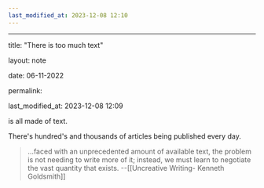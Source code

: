 ```yaml
---
last_modified_at: 2023-12-08 12:10
---
```

---

title: "There is too much text"

layout: note

date: 06-11-2022

permalink:

last_modified_at: 2023-12-08 12:09

 is all made of text. 

There's hundred's and thousands of articles being published every day.

> ...faced with an unprecedented amount of available text, the problem is not needing to write more of it; instead, we must learn to negotiate the vast quantity that exists. 
>--[[Uncreative Writing- Kenneth Goldsmith]]
